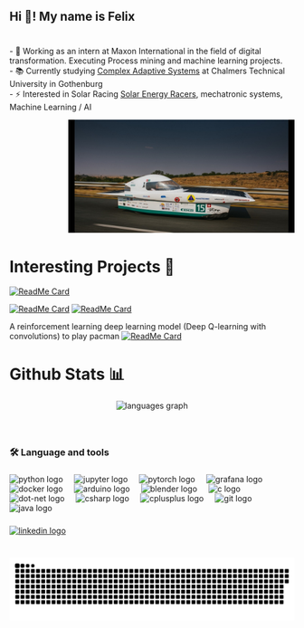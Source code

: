 <h2 align="left">Hi 👋! My name is Felix</h2>

###
<br>- 🔭 Working as an intern at Maxon International in the field of digital transformation. Executing Process mining and machine learning projects.<br>- 📚 Currently studying <a href="https://www.chalmers.se/en/education/find-masters-programme/complex-adaptive-systems-msc/">Complex Adaptive Systems</a> at Chalmers Technical University in Gothenburg
<br>- ⚡ Interested in Solar Racing <a href="https://www.facebook.com/solarenergyracers">Solar Energy Racers</a>, mechatronic systems, Machine Learning / AI
<div align="right">
  <img height="200" src=".content/SER-SASOL.jpg" alt="SER-SASOL" />
</div>


###

# Interesting Projects 🚀

<!-- Readme Cards -->
[![ReadMe Card](https://github-readme-stats.vercel.app/api/pin/?username=FelixWaldschock&repo=Chalmers_FFR105_Stochastic_Optimization_Algorithms)](https://github.com/FelixWaldschock/Chalmers_FFR105_Stochastic_Optimization_Algorithms)

[![ReadMe Card](https://github-readme-stats.vercel.app/api/pin/?username=FelixWaldschock&repo=Chalmers_TME286_IntelligentAgents)](https://github.com/FelixWaldschock/Chalmers_TME286_IntelligentAgents)
[![ReadMe Card](https://github-readme-stats.vercel.app/api/pin/?username=FelixWaldschock&repo=TIF360_Advanced_machine_learning_with_neural_networks)](https://github.com/FelixWaldschock/TIF360_Advanced_machine_learning_with_neural_networks)

A reinforcement learning deep learning model (Deep Q-learning with convolutions) to play pacman
[![ReadMe Card](https://github-readme-stats.vercel.app/api/pin/?username=LinusKullmyr&repo=Pacman)](https://github.com/LinusKullmyr/Pacman)


# Github Stats 📊

<div align="center">
  <!-- <img src="https://github-readme-stats.vercel.app/api?username=FelixWaldschock&hide_title=false&hide_rank=false&show_icons=true&include_all_commits=true&count_private=true&disable_animations=false&theme=dracula&locale=en&hide_border=false" height="150" alt="stats graph"  /> -->
  <img src="https://github-readme-stats.vercel.app/api/top-langs?username=FelixWaldschock&locale=en&hide_title=false&layout=compact&card_width=320&langs_count=5&theme=dracula&hide_border=false" height="150" alt="languages graph"  />
</div>

###

<br clear="both">


<h3 align="left">🛠 Language and tools</h3>

###

<div align="left">
  <img src="https://cdn.jsdelivr.net/gh/devicons/devicon/icons/python/python-original.svg" height="40" alt="python logo"  />
  <img width="12" />
  <img src="https://cdn.jsdelivr.net/gh/devicons/devicon/icons/jupyter/jupyter-original.svg" height="40" alt="jupyter logo"  />
  <img width="12" />
  <img src="https://cdn.jsdelivr.net/gh/devicons/devicon/icons/pytorch/pytorch-original.svg" height="40" alt="pytorch logo"  />
  <img width="12" />
  <img src="https://cdn.jsdelivr.net/gh/devicons/devicon/icons/grafana/grafana-original.svg" height="40" alt="grafana logo"  />
  <img width="12" />
  <img src="https://cdn.jsdelivr.net/gh/devicons/devicon/icons/docker/docker-plain-wordmark.svg" height="40" alt="docker logo"  />
  <img width="12" />
  <img src="https://cdn.jsdelivr.net/gh/devicons/devicon/icons/arduino/arduino-original.svg" height="40" alt="arduino logo"  />
  <img width="12" />
  <img src="https://cdn.jsdelivr.net/gh/devicons/devicon/icons/blender/blender-original.svg" height="40" alt="blender logo"  />
  <img width="12" />
  <img src="https://cdn.jsdelivr.net/gh/devicons/devicon/icons/c/c-original.svg" height="40" alt="c logo"  />
  <img width="12" />
  <img src="https://cdn.jsdelivr.net/gh/devicons/devicon/icons/dot-net/dot-net-plain-wordmark.svg" height="40" alt="dot-net logo"  />
  <img width="12" />
  <img src="https://cdn.jsdelivr.net/gh/devicons/devicon/icons/csharp/csharp-original.svg" height="40" alt="csharp logo"  />
  <img width="12" />
  <img src="https://cdn.jsdelivr.net/gh/devicons/devicon/icons/cplusplus/cplusplus-original.svg" height="40" alt="cplusplus logo"  />
  <img width="12" />
  <img src="https://cdn.jsdelivr.net/gh/devicons/devicon/icons/git/git-original.svg" height="40" alt="git logo"  />
  <img width="12" />
  <img src="https://cdn.jsdelivr.net/gh/devicons/devicon/icons/java/java-original.svg" height="40" alt="java logo"  />
</div>

###



<div align="left">
  <a href="https://www.linkedin.com/in/felix-waldschock-b3b796170/" target="_blank">
    <img src="https://img.shields.io/static/v1?message=LinkedIn&logo=linkedin&label=&color=0077B5&logoColor=white&labelColor=&style=for-the-badge" height="35" alt="linkedin logo"  />
  </a>
</div>

###

<br clear="both">

<img src="https://raw.githubusercontent.com/FelixWaldschock/FelixWaldschock/output/snake.svg" alt="Snake animation" />

###
